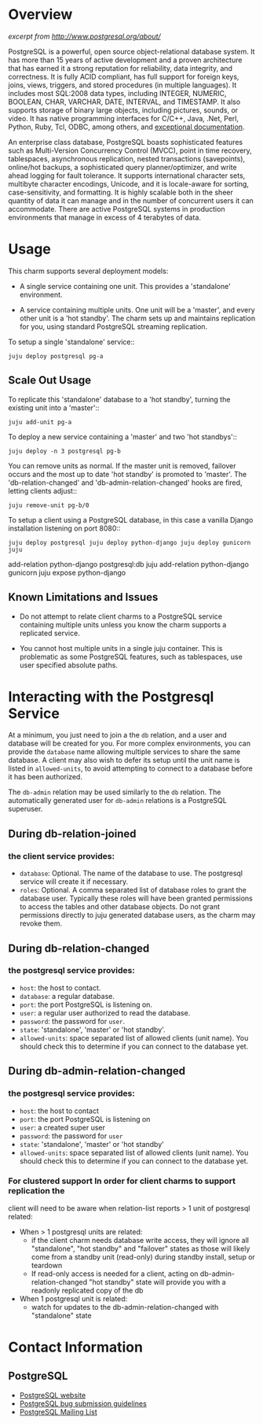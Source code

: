 # Overview

*excerpt from http://www.postgresql.org/about/*

PostgreSQL is a powerful, open source object-relational database system.  It
has more than 15 years of active development and a proven architecture that has
earned it a strong reputation for reliability, data integrity, and correctness.
It is fully ACID compliant, has full support for foreign keys, joins, views,
triggers, and stored procedures (in multiple languages). It includes most
SQL:2008 data types, including INTEGER, NUMERIC, BOOLEAN, CHAR, VARCHAR, DATE,
INTERVAL, and TIMESTAMP.  It also supports storage of binary large objects,
including pictures, sounds, or video. It has native programming interfaces for
C/C++, Java, .Net, Perl, Python, Ruby, Tcl, ODBC, among others, and
[exceptional documentation](http://www.postgresql.org/docs/manuals/).

An enterprise class database, PostgreSQL boasts sophisticated features such as
Multi-Version Concurrency Control (MVCC), point in time recovery, tablespaces,
asynchronous replication, nested transactions (savepoints), online/hot backups,
a sophisticated query planner/optimizer, and write ahead logging for fault
tolerance. It supports international character sets, multibyte character
encodings, Unicode, and it is locale-aware for sorting, case-sensitivity, and
formatting. It is highly scalable both in the sheer quantity of data it can
manage and in the number of concurrent users it can accommodate.  There are
active PostgreSQL systems in production environments that manage in excess of 4
terabytes of data.

# Usage

This charm supports several deployment models:

 - A single service containing one unit. This provides a 'standalone'
   environment.

 - A service containing multiple units. One unit will be a 'master', and every
   other unit is a 'hot standby'. The charm sets up and maintains replication
for you, using standard PostgreSQL streaming replication.

To setup a single 'standalone' service::

    juju deploy postgresql pg-a


## Scale Out Usage

To replicate this 'standalone' database to a 'hot standby', turning the
existing unit into a 'master'::

    juju add-unit pg-a

To deploy a new service containing a 'master' and two 'hot standbys'::

    juju deploy -n 3 postgresql pg-b

You can remove units as normal. If the master unit is removed, failover occurs
and the most up to date 'hot standby' is promoted to 'master'.  The
'db-relation-changed' and 'db-admin-relation-changed' hooks are fired, letting
clients adjust::

    juju remove-unit pg-b/0


To setup a client using a PostgreSQL database, in this case a vanilla Django
installation listening on port 8080::

    juju deploy postgresql juju deploy python-django juju deploy gunicorn juju
add-relation python-django postgresql:db juju add-relation python-django
gunicorn juju expose python-django


## Known Limitations and Issues

- Do not attempt to relate client charms to a PostgreSQL service containing
  multiple units unless you know the charm supports a replicated service.

- You cannot host multiple units in a single juju container. This is
  problematic as some PostgreSQL features, such as tablespaces, use user
specified absolute paths.

# Interacting with the Postgresql Service

At a minimum, you just need to join a the `db` relation, and a user and
database will be created for you.  For more complex environments, you can
provide the `database` name allowing multiple services to share the same
database. A client may also wish to defer its setup until the unit name is
listed in `allowed-units`, to avoid attempting to connect to a database before
it has been authorized.

The `db-admin` relation may be used similarly to the `db` relation.  The
automatically generated user for `db-admin` relations is a PostgreSQL
superuser.

## During db-relation-joined

### the client service provides:

- `database`: Optional. The name of the database to use. The postgresql service
  will create it if necessary.
- `roles`: Optional. A comma separated list of database roles to grant the
  database user. Typically these roles will have been granted permissions to
access the tables and other database objects.  Do not grant permissions
directly to juju generated database users, as the charm may revoke them.

## During db-relation-changed

### the postgresql service provides:

- `host`: the host to contact.
- `database`: a regular database.
- `port`: the port PostgreSQL is listening on.
- `user`: a regular user authorized to read the database.
- `password`: the password for `user`.
- `state`: 'standalone', 'master' or 'hot standby'.
- `allowed-units`: space separated list of allowed clients (unit name).  You
  should check this to determine if you can connect to the database yet.

## During db-admin-relation-changed

### the postgresql service provides:

- `host`: the host to contact
- `port`: the port PostgreSQL is listening on
- `user`: a created super user
- `password`: the password for `user`
- `state`: 'standalone', 'master' or 'hot standby'
- `allowed-units`: space separated list of allowed clients (unit name).  You
  should check this to determine if you can connect to the database yet.

### For clustered support In order for client charms to support replication the
client will need to be aware when relation-list reports > 1 unit of postgresql
related:
  - When > 1 postgresql units are related:
    - if the client charm needs database write access, they will ignore all
      "standalone", "hot standby" and "failover" states as those will likely
come from a standby unit (read-only) during standby install, setup or teardown
    - If read-only access is needed for a client, acting on
      db-admin-relation-changed "hot standby" state will provide you with a
readonly replicated copy of the db
  - When 1 postgresql unit is related:
    - watch for updates to the db-admin-relation-changed with "standalone"
      state

# Contact Information

## PostgreSQL 

- [PostgreSQL website](http://www.postgresql.org/)
- [PostgreSQL bug submission
  guidelines](http://www.postgresql.org/docs/9.2/static/bug-reporting.html)
- [PostgreSQL Mailing List](http://www.postgresql.org/list/)
